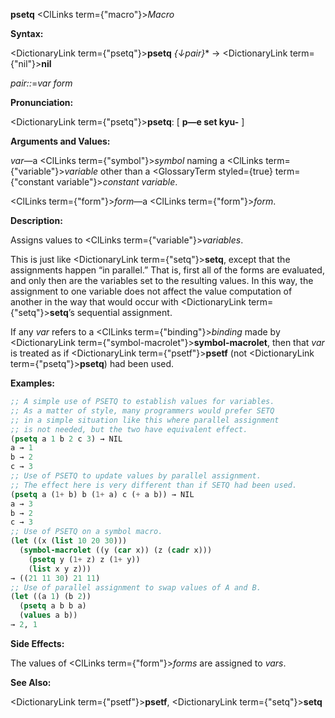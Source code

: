 **psetq** <ClLinks  term={"macro"}><i>Macro</i></ClLinks> 



**Syntax:** 



<DictionaryLink  term={"psetq"}><b>psetq</b></DictionaryLink> *\{↓pair\}*\* → <DictionaryLink  term={"nil"}><b>nil</b></DictionaryLink> 



*pair::*=*var form* 



**Pronunciation:** 



<DictionaryLink  term={"psetq"}><b>psetq</b></DictionaryLink>: [ **p—e set kyu-** ] 



**Arguments and Values:** 



*var*—a <ClLinks  term={"symbol"}><i>symbol</i></ClLinks> naming a <ClLinks  term={"variable"}><i>variable</i></ClLinks> other than a <GlossaryTerm styled={true} term={"constant variable"}><i>constant variable</i></GlossaryTerm>. 



<ClLinks  term={"form"}><i>form</i></ClLinks>—a <ClLinks  term={"form"}><i>form</i></ClLinks>. 



**Description:** 



Assigns values to <ClLinks  term={"variable"}><i>variables</i></ClLinks>. 



This is just like <DictionaryLink  term={"setq"}><b>setq</b></DictionaryLink>, except that the assignments happen “in parallel.” That is, first all of the forms are evaluated, and only then are the variables set to the resulting values. In this way, the assignment to one variable does not affect the value computation of another in the way that would occur with <DictionaryLink  term={"setq"}><b>setq</b></DictionaryLink>’s sequential assignment. 



If any *var* refers to a <ClLinks  term={"binding"}><i>binding</i></ClLinks> made by <DictionaryLink  term={"symbol-macrolet"}><b>symbol-macrolet</b></DictionaryLink>, then that *var* is treated as if <DictionaryLink  term={"psetf"}><b>psetf</b></DictionaryLink> (not <DictionaryLink  term={"psetq"}><b>psetq</b></DictionaryLink>) had been used. 















**Examples:**
```lisp
;; A simple use of PSETQ to establish values for variables. 
;; As a matter of style, many programmers would prefer SETQ 
;; in a simple situation like this where parallel assignment 
;; is not needed, but the two have equivalent effect. 
(psetq a 1 b 2 c 3) → NIL 
a → 1 
b → 2 
c → 3 
;; Use of PSETQ to update values by parallel assignment. 
;; The effect here is very different than if SETQ had been used. 
(psetq a (1+ b) b (1+ a) c (+ a b)) → NIL 
a → 3 
b → 2 
c → 3 
;; Use of PSETQ on a symbol macro. 
(let ((x (list 10 20 30))) 
  (symbol-macrolet ((y (car x)) (z (cadr x))) 
    (psetq y (1+ z) z (1+ y)) 
    (list x y z))) 
→ ((21 11 30) 21 11) 
;; Use of parallel assignment to swap values of A and B. 
(let ((a 1) (b 2)) 
  (psetq a b b a) 
  (values a b)) 
→ 2, 1 
```
**Side Effects:** 



The values of <ClLinks  term={"form"}><i>forms</i></ClLinks> are assigned to *vars*. 



**See Also:** 



<DictionaryLink  term={"psetf"}><b>psetf</b></DictionaryLink>, <DictionaryLink  term={"setq"}><b>setq</b></DictionaryLink> 



